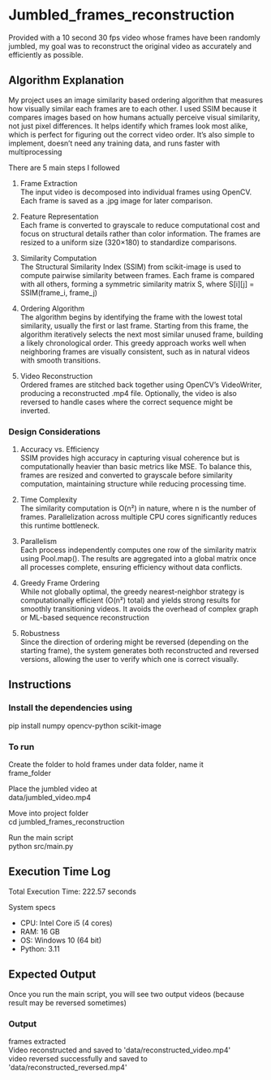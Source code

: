 # Jumbled_frames_reconstruction
Provided with a 10 second 30 fps video whose frames have been randomly jumbled, my goal was to reconstruct the original video as accurately and efficiently as possible.

## Algorithm Explanation
My project uses an image similarity based ordering algorithm that measures how visually similar each frames are to each other. I used SSIM because it compares images based on how humans actually perceive visual similarity, not just pixel differences. It helps identify which frames look most alike, which is perfect for figuring out the correct video order. It’s also simple to implement, doesn’t need any training data, and runs faster with multiprocessing

There are 5 main steps I followed
1. Frame Extraction   
The input video is decomposed into individual frames using OpenCV. Each frame is saved as a .jpg image for later comparison.

2. Feature Representation  
Each frame is converted to grayscale to reduce computational cost and focus on structural details rather than color information.
The frames are resized to a uniform size (320×180) to standardize comparisons.

3. Similarity Computation  
The Structural Similarity Index (SSIM) from scikit-image is used to compute pairwise similarity between frames. Each frame is compared with all others, forming a symmetric similarity matrix S, where S[i][j] = SSIM(frame_i, frame_j)

4. Ordering Algorithm  
The algorithm begins by identifying the frame with the lowest total similarity, usually the first or last frame. Starting from this frame, the algorithm iteratively selects the next most similar unused frame, building a likely chronological order.
This greedy approach works well when neighboring frames are visually consistent, such as in natural videos with smooth transitions.

5. Video Reconstruction  
Ordered frames are stitched back together using OpenCV’s VideoWriter, producing a reconstructed .mp4 file. Optionally, the video is also reversed to handle cases where the correct sequence might be inverted.

### Design Considerations
1. Accuracy vs. Efficiency  
SSIM provides high accuracy in capturing visual coherence but is computationally heavier than basic metrics like MSE. To balance this, frames are resized and converted to grayscale before similarity computation, maintaining structure while reducing processing time.

2. Time Complexity  
The similarity computation is O(n²) in nature, where n is the number of frames. Parallelization across multiple CPU cores significantly reduces this runtime bottleneck. 

3. Parallelism  
Each process independently computes one row of the similarity matrix using Pool.map(). The results are aggregated into a global matrix once all processes complete, ensuring efficiency without data conflicts.

4. Greedy Frame Ordering  
While not globally optimal, the greedy nearest-neighbor strategy is computationally efficient (O(n²) total) and yields strong results for smoothly transitioning videos. It avoids the overhead of complex graph or ML-based sequence reconstruction

5. Robustness  
Since the direction of ordering might be reversed (depending on the starting frame), the system generates both reconstructed and reversed versions, allowing the user to verify which one is correct visually.

## Instructions
### Install the dependencies using
pip install numpy opencv-python scikit-image

### To run
Create the folder to hold frames under data folder, name it  
frame_folder

Place the jumbled video at  
data/jumbled_video.mp4

Move into project folder  
cd jumbled_frames_reconstruction

Run the main script  
python src/main.py

## Execution Time Log
Total Execution Time: 222.57 seconds

System specs
- CPU: Intel Core i5 (4 cores)
- RAM: 16 GB
- OS: Windows 10 (64 bit)
- Python: 3.11

## Expected Output
Once you run the main script, you will see two output videos (because result may be reversed sometimes)

### Output
frames extracted  
Video reconstructed and saved to 'data/reconstructed_video.mp4'  
video reversed successfully and saved to 'data/reconstructed_reversed.mp4'  
